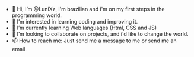 - 👋 Hi, I’m @LuniXz, i'm brazilian and i'm on my first steps in the programming world.
- 👀 I’m interested in learning coding and improving it.
- 🌱 I’m currently learning Web languages (Html, CSS and JS)
- 💞️ I’m looking to collaborate on projects, and i'd like to change the world.
- 📫 How to reach me: Just send me a message to me or send me an email.

<!---
LuniXz/LuniXz is a ✨ special ✨ repository because its `README.md` (this file) appears on your GitHub profile.
You can click the Preview link to take a look at your changes.
--->
